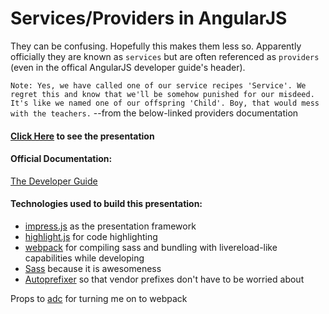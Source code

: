 # Services/Providers in AngularJS
They can be confusing. Hopefully this makes them less so. Apparently officially they are known as `services` but are often referenced as `providers` (even in the offical AngularJS developer guide's header).

`Note: Yes, we have called one of our service recipes 'Service'. We regret this and know that we'll be somehow punished for our misdeed. It's like we named one of our offspring 'Child'. Boy, that would mess with the teachers.` --from the below-linked providers documentation

#### [Click Here](http://mattdanskey.github.io/services-providers) to see the presentation

#### Official Documentation:
[The Developer Guide](https://docs.angularjs.org/guide/providers)

#### Technologies used to build this presentation:
* [impress.js](https://github.com/bartaz/impress.js) as the presentation framework
* [highlight.js](https://highlightjs.org/) for code highlighting
* [webpack](http://webpack.github.io/) for compiling sass and bundling with livereload-like capabilities while developing
* [Sass](http://sass-lang.com/) because it is awesomeness
* [Autoprefixer](https://github.com/postcss/autoprefixer) so that vendor prefixes don't have to be worried about


Props to [adc](https://github.com/andrewdc) for turning me on to webpack
